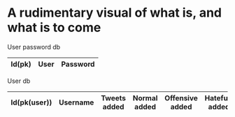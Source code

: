 # A rudimentary visual of what is, and what is to come

User password db

| Id(pk)        | User           | Password  |
| ------------- |:-------------:| -----:|

User db

| Id(pk(user))| Username|Tweets added|Normal added|Offensive added|Hateful added|
| ------------- |:-------------:| :-----:| :-------------: |:-------------:| -----:|



